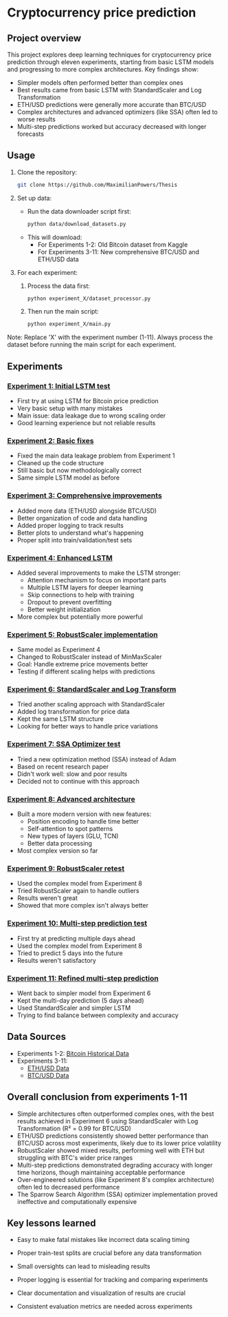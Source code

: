 # Cryptocurrency price prediction

## Project overview
This project explores deep learning techniques for cryptocurrency price prediction through eleven experiments, starting from basic LSTM models and progressing to more complex architectures. Key findings show:
- Simpler models often performed better than complex ones
- Best results came from basic LSTM with StandardScaler and Log Transformation
- ETH/USD predictions were generally more accurate than BTC/USD
- Complex architectures and advanced optimizers (like SSA) often led to worse results
- Multi-step predictions worked but accuracy decreased with longer forecasts

## Usage
1. Clone the repository:
   ```bash
   git clone https://github.com/MaximilianPowers/Thesis
   ```

2. Set up data:
   - Run the data downloader script first:
     ```bash
     python data/download_datasets.py
     ```
   - This will download:
     - For Experiments 1-2: Old Bitcoin dataset from Kaggle
     - For Experiments 3-11: New comprehensive BTC/USD and ETH/USD data

3. For each experiment:
   1. Process the data first:
      ```bash
      python experiment_X/dataset_processor.py
      ```
   2. Then run the main script:
      ```bash
      python experiment_X/main.py
      ```
   
Note: Replace 'X' with the experiment number (1-11). Always process the dataset before running the main script for each experiment.

## Experiments

### [Experiment 1: Initial LSTM test](experiments/experiment_1/README.md)
- First try at using LSTM for Bitcoin price prediction
- Very basic setup with many mistakes
- Main issue: data leakage due to wrong scaling order
- Good learning experience but not reliable results

### [Experiment 2: Basic fixes](experiments/experiment_2/README.md)
- Fixed the main data leakage problem from Experiment 1
- Cleaned up the code structure
- Still basic but now methodologically correct
- Same simple LSTM model as before

### [Experiment 3: Comprehensive improvements](experiments/experiment_3/README.md)
- Added more data (ETH/USD alongside BTC/USD)
- Better organization of code and data handling
- Added proper logging to track results
- Better plots to understand what's happening
- Proper split into train/validation/test sets

### [Experiment 4: Enhanced LSTM](experiments/experiment_4/README.md)
- Added several improvements to make the LSTM stronger:
  - Attention mechanism to focus on important parts
  - Multiple LSTM layers for deeper learning
  - Skip connections to help with training
  - Dropout to prevent overfitting
  - Better weight initialization
- More complex but potentially more powerful

### [Experiment 5: RobustScaler implementation](experiments/experiment_5/README.md)
- Same model as Experiment 4
- Changed to RobustScaler instead of MinMaxScaler
- Goal: Handle extreme price movements better
- Testing if different scaling helps with predictions

### [Experiment 6: StandardScaler and Log Transform](experiments/experiment_6/README.md)
- Tried another scaling approach with StandardScaler
- Added log transformation for price data
- Kept the same LSTM structure
- Looking for better ways to handle price variations

### [Experiment 7: SSA Optimizer test](experiments/experiment_7/README.md)
- Tried a new optimization method (SSA) instead of Adam
- Based on recent research paper
- Didn't work well: slow and poor results
- Decided not to continue with this approach

### [Experiment 8: Advanced architecture](experiments/experiment_8/README.md)
- Built a more modern version with new features:
  - Position encoding to handle time better
  - Self-attention to spot patterns
  - New types of layers (GLU, TCN)
  - Better data processing
- Most complex version so far

### [Experiment 9: RobustScaler retest](experiments/experiment_9/README.md)
- Used the complex model from Experiment 8
- Tried RobustScaler again to handle outliers
- Results weren't great
- Showed that more complex isn't always better

### [Experiment 10: Multi-step prediction test](experiments/experiment_10/README.md)
- First try at predicting multiple days ahead
- Used the complex model from Experiment 8
- Tried to predict 5 days into the future
- Results weren't satisfactory

### [Experiment 11: Refined multi-step prediction](experiments/experiment_11/README.md)
- Went back to simpler model from Experiment 6
- Kept the multi-day prediction (5 days ahead)
- Used StandardScaler and simpler LSTM
- Trying to find balance between complexity and accuracy

## Data Sources
- Experiments 1-2: [Bitcoin Historical Data](https://www.kaggle.com/datasets/mczielinski/bitcoin-historical-data)
- Experiments 3-11: 
  - [ETH/USD Data](https://www.kaggle.com/datasets/imranbukhari/comprehensive-ethusd-1m-data)
  - [BTC/USD Data](https://www.kaggle.com/datasets/imranbukhari/comprehensive-btcusd-1m-data)

## Overall conclusion from experiments 1-11

- Simple architectures often outperformed complex ones, with the best results achieved in Experiment 6 using StandardScaler with Log Transformation (R² = 0.99 for BTC/USD)
- ETH/USD predictions consistently showed better performance than BTC/USD across most experiments, likely due to its lower price volatility
- RobustScaler showed mixed results, performing well with ETH but struggling with BTC's wider price ranges
- Multi-step predictions demonstrated degrading accuracy with longer time horizons, though maintaining acceptable performance
- Over-engineered solutions (like Experiment 8's complex architecture) often led to decreased performance
- The Sparrow Search Algorithm (SSA) optimizer implementation proved ineffective and computationally expensive

## Key lessons learned

- Easy to make fatal mistakes like incorrect data scaling timing
- Proper train-test splits are crucial before any data transformation
- Small oversights can lead to misleading results

- Proper logging is essential for tracking and comparing experiments
- Clear documentation and visualization of results are crucial
- Consistent evaluation metrics are needed across experiments

